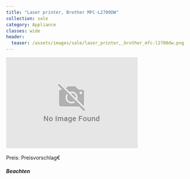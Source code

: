 ```yaml
---
title: "Laser printer, Brother MFC-L2700DW"
collection: sale
category: Appliance
classes: wide
header: 
  teaser: /assets/images/sale/laser_printer,_brother_mfc-l2700dw.png
---
```




<img src="/assets/images/sale/laser_printer,_brother_mfc-l2700dw.png" alt="Laser printer, Brother MFC-L2700DW">

Preis: Preisvorschlag€

##### Beachten
